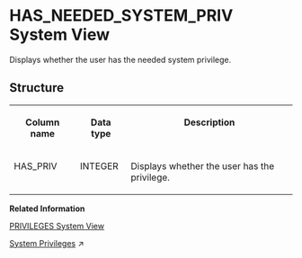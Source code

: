 <!-- loio8594c03c9fd0446da0229427e6c4e970 -->

# HAS\_NEEDED\_SYSTEM\_PRIV System View

Displays whether the user has the needed system privilege.



<a name="loio8594c03c9fd0446da0229427e6c4e970__section_jkx_1pw_shb"/>

## Structure


<table>
<tr>
<th valign="top">

Column name



</th>
<th valign="top">

Data type



</th>
<th valign="top">

Description



</th>
</tr>
<tr>
<td valign="top">

HAS\_PRIV



</td>
<td valign="top">

INTEGER



</td>
<td valign="top">

Displays whether the user has the privilege.



</td>
</tr>
</table>

**Related Information**  


[PRIVILEGES System View](privileges-system-view-20cc29b.md "Provides information about available privileges.")

[System Privileges](https://help.sap.com/viewer/c82f8d6a84c147f8b78bf6416dae7290/2023_2_QRC/en-US/cadbcfc38b084808b80b3551b1cd756e.html "System privileges control general system activities.") :arrow_upper_right:

